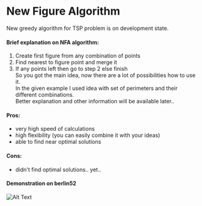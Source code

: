 # New Figure Algorithm 
New greedy algorithm for TSP problem is on development state.<br>
#### Brief explanation on NFA algorithm:
1. Create first figure from any combination of points <br>
2. Find nearest to figure point and merge it <br>
3. If any points left then go to step 2 else finish <br>
So you got the main idea, now there are a lot of possibilities how to use it. <br>
In the given example I used idea with set of perimeters and their different combinations. <br>
Better explanation and other information will be available later.. <br>
#### Pros:
- very high speed of calculations
- high flexibility (you can easily combine it with your ideas)
- able to find near optimal solutions
#### Cons:
- didn't find optimal solutions.. yet..
#### Demonstration on berlin52
![Alt Text](https://i.imgur.com/7vM3dld.gif)
